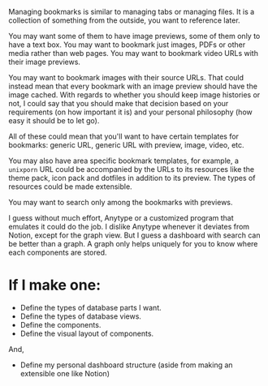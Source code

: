 Managing bookmarks is similar to managing tabs or managing files. It is a collection of something from the outside, you want to reference later.

You may want some of them to have image previews, some of them only to have a text box.
You may want to bookmark just images, PDFs or other media rather than web pages.
You may want to bookmark video URLs with their image previews.

You may want to bookmark images with their source URLs. That could instead mean that every bookmark with an image preview should have the image cached. With regards to whether you should keep image histories or not, I could say that you should make that decision based on your requirements (on how important it is) and your personal philosophy (how easy it should be to let go).

All of these could mean that you'll want to have certain templates for bookmarks: generic URL, generic URL with preview, image, video, etc.

You may also have area specific bookmark templates, for example, a `unixporn` URL could be accompanied by the URLs to its resources like the theme pack, icon pack and dotfiles in addition to its preview. The types of resources could be made extensible.

You may want to search only among the bookmarks with previews.

I guess without much effort, Anytype or a customized program that emulates it could do the job. I dislike Anytype whenever it deviates from Notion, except for the graph view. But I guess a dashboard with search can be better than a graph. A graph only helps uniquely for you to know where each components are stored.
# If I make one:

- Define the types of database parts I want.
- Define the types of database views.
- Define the components.
- Define the visual layout of components.

And,
- Define my personal dashboard structure (aside from making an extensible one like Notion)